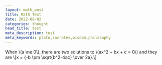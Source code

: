 ```yaml
---
layout: math_post
title: Math Test
date: 2022-08-02
categories: thought
head_title: test
meta_description: test
meta_keywords: plato,socrates,wisdom,philosophy
---
```


<p>
  When \(a \ne 0\), there are two solutions to \(ax^2 + bx + c = 0\) and they are
  \[x = {-b \pm \sqrt{b^2-4ac} \over 2a}.\]
</p>
